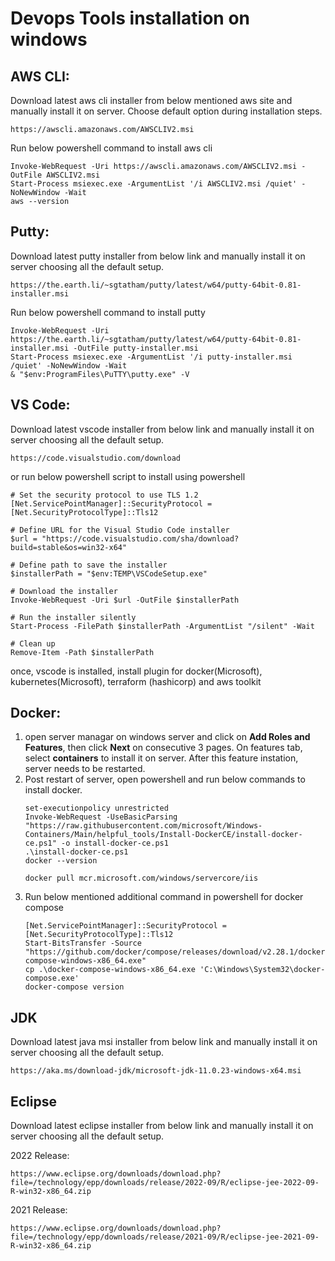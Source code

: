 # Devops Tools installation on windows



## AWS CLI:
Download latest aws cli installer from below mentioned aws site and manually install it on server. Choose default option during installation steps.
```
https://awscli.amazonaws.com/AWSCLIV2.msi
```
Run below powershell command to install aws cli

```
Invoke-WebRequest -Uri https://awscli.amazonaws.com/AWSCLIV2.msi -OutFile AWSCLIV2.msi
Start-Process msiexec.exe -ArgumentList '/i AWSCLIV2.msi /quiet' -NoNewWindow -Wait
aws --version
```
## Putty:
Download latest putty installer from below link and manually install it on server choosing all the default setup.
```
https://the.earth.li/~sgtatham/putty/latest/w64/putty-64bit-0.81-installer.msi
```
Run below powershell command to install putty
```
Invoke-WebRequest -Uri https://the.earth.li/~sgtatham/putty/latest/w64/putty-64bit-0.81-installer.msi -OutFile putty-installer.msi
Start-Process msiexec.exe -ArgumentList '/i putty-installer.msi /quiet' -NoNewWindow -Wait
& "$env:ProgramFiles\PuTTY\putty.exe" -V

```

## VS Code:
Download latest vscode installer from below link and manually install it on server choosing all the default setup.
```
https://code.visualstudio.com/download
```
or run below powershell script to install using powershell

```
# Set the security protocol to use TLS 1.2
[Net.ServicePointManager]::SecurityProtocol = [Net.SecurityProtocolType]::Tls12

# Define URL for the Visual Studio Code installer
$url = "https://code.visualstudio.com/sha/download?build=stable&os=win32-x64"

# Define path to save the installer
$installerPath = "$env:TEMP\VSCodeSetup.exe"

# Download the installer
Invoke-WebRequest -Uri $url -OutFile $installerPath

# Run the installer silently
Start-Process -FilePath $installerPath -ArgumentList "/silent" -Wait

# Clean up
Remove-Item -Path $installerPath

```
once, vscode is installed, install plugin for docker(Microsoft), kubernetes(Microsoft), terraform (hashicorp) and aws toolkit

## Docker:
1. open server managar on windows server and click on **Add Roles and Features**, then click **Next** on consecutive 3 pages. On features tab, select **containers** to install it on server. After this feature instation, server needs to be restarted.
2. Post restart of server, open powershell and run below commands to install docker.
   ```
   set-executionpolicy unrestricted
   Invoke-WebRequest -UseBasicParsing "https://raw.githubusercontent.com/microsoft/Windows-Containers/Main/helpful_tools/Install-DockerCE/install-docker-ce.ps1" -o install-docker-ce.ps1
   .\install-docker-ce.ps1
   docker --version

   docker pull mcr.microsoft.com/windows/servercore/iis
   ```
3. Run below mentioned additional command in powershell for docker compose
   ```
   [Net.ServicePointManager]::SecurityProtocol = [Net.SecurityProtocolType]::Tls12
   Start-BitsTransfer -Source "https://github.com/docker/compose/releases/download/v2.28.1/docker-compose-windows-x86_64.exe"
   cp .\docker-compose-windows-x86_64.exe 'C:\Windows\System32\docker-compose.exe'
   docker-compose version
   ```
## JDK
Download latest java msi installer from below link and manually install it on server choosing all the default setup.
```
https://aka.ms/download-jdk/microsoft-jdk-11.0.23-windows-x64.msi
```

## Eclipse
Download latest eclipse installer from below link and manually install it on server choosing all the default setup.

2022 Release:
```
https://www.eclipse.org/downloads/download.php?file=/technology/epp/downloads/release/2022-09/R/eclipse-jee-2022-09-R-win32-x86_64.zip
```
2021 Release:
```
https://www.eclipse.org/downloads/download.php?file=/technology/epp/downloads/release/2021-09/R/eclipse-jee-2021-09-R-win32-x86_64.zip
```
